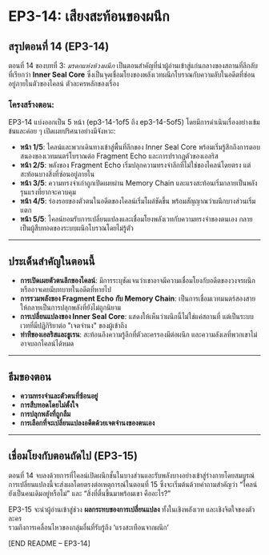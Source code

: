 # EP3-14: เสียงสะท้อนของผนึก

## สรุปตอนที่ 14 (EP3-14)

ตอนที่ 14 ของบทที่ 3: *มรดกแห่งห้วงผนึก* เป็นตอนสำคัญที่นำผู้อ่านเข้าสู่แก่นกลางของสถานที่ลึกลับที่เรียกว่า **Inner Seal Core** ซึ่งเป็นจุดเชื่อมโยงของพลังเวทผนึกโบราณกับความลับในอดีตที่ซ่อนอยู่ภายในตัวของไคลน์ ตัวละครหลักของเรื่อง

### โครงสร้างตอน:
EP3-14 แบ่งออกเป็น 5 หน้า (ep3-14-1of5 ถึง ep3-14-5of5) โดยมีการดำเนินเรื่องอย่างเข้มข้นและค่อย ๆ เปิดเผยปริศนาอย่างมีจังหวะ:

- **หน้า 1/5**: ไคลน์และพวกเดินทางเข้าสู่พื้นที่ลึกของ Inner Seal Core พร้อมเริ่มรู้สึกถึงการตอบสนองของเวทมนตร์โบราณต่อ Fragment Echo และการปรากฏตัวของเอลริส
- **หน้า 2/5**: พลังของ Fragment Echo เริ่มปลุกความทรงจำลึกที่ไม่ใช่ของไคลน์โดยตรง แต่สะท้อนบางสิ่งที่ซ่อนอยู่ภายใน
- **หน้า 3/5**: ความทรงจำเก่าถูกเปิดเผยผ่าน Memory Chain และแรงสะท้อนเริ่มกลายเป็นพลังรุนแรงที่ยากจะควบคุม
- **หน้า 4/5**: ร่องรอยของตัวตนในอดีตของไคลน์เริ่มโผล่ชัดขึ้น พร้อมสัญญาณว่าผนึกบางส่วนเริ่มแตก
- **หน้า 5/5**: ไคลน์ยอมรับการเปลี่ยนแปลงและเชื่อมโยงพลังเวทกับความทรงจำของตนเอง กลายเป็นผู้สืบทอดของระบบผนึกโบราณโดยไม่รู้ตัว

---

## ประเด็นสำคัญในตอนนี้

- **การเปิดเผยตัวตนลึกของไคลน์**: มีการระบุชัดเจนว่าเขาอาจมีความเชื่อมโยงกับอดีตของวงจรผนึก หรืออาจเคยมีบทบาทในอดีตที่หายไป
- **การรวมพลังของ Fragment Echo กับ Memory Chain**: เป็นการเชื่อมเวทมนตร์สองสายให้กลายเป็นการปลุกพลังที่ยังไม่ถูกนิยาม
- **การเปลี่ยนแปลงของ Inner Seal Core**: แสดงให้เห็นว่าผนึกนี้ไม่ใช่แค่สถานที่ แต่เป็นระบบเวทที่มีปฏิกิริยาต่อ "เจตจำนง" ของผู้เข้าถึง
- **ท่าทีของเอลริสและธูเรน**: สะท้อนถึงความรู้ลึกที่ตัวละครรองมีต่อผนึก และความลังเลที่พวกเขาไม่อาจบอกไคลน์ได้หมด

---

## ธีมของตอน

- **ความทรงจำและตัวตนที่ซ้อนอยู่**  
- **การสืบทอดโดยไม่ตั้งใจ**  
- **การปลุกพลังที่ถูกลืม**  
- **การเลือกที่จะเปลี่ยนแปลงอดีตด้วยเจตจำนงของตนเอง**

---

## เชื่อมโยงกับตอนถัดไป (EP3-15)

ตอนที่ 14 จบลงด้วยการที่ไคลน์เปิดผนึกชั้นในบางส่วนและรับพลังบางอย่างเข้าสู่ร่างกายโดยสมบูรณ์  
การเปลี่ยนแปลงนี้จะส่งผลโดยตรงต่อเหตุการณ์ในตอนที่ 15 ซึ่งจะเริ่มต้นด้วยคำถามสำคัญว่า “ไคลน์ยังเป็นคนเดิมอยู่หรือไม่” และ “สิ่งที่ตื่นขึ้นมาพร้อมเขา คืออะไร?”

EP3-15 จะนำผู้อ่านเข้าสู่ช่วง **ผลกระทบของการเปลี่ยนแปลง** ทั้งในเชิงพลังเวท และเชิงจิตใจของตัวละคร  
รวมถึงการเคลื่อนไหวของกลุ่มอื่นที่รับรู้ถึง ‘แรงสะเทือนจากผนึก’

[END README – EP3-14]
